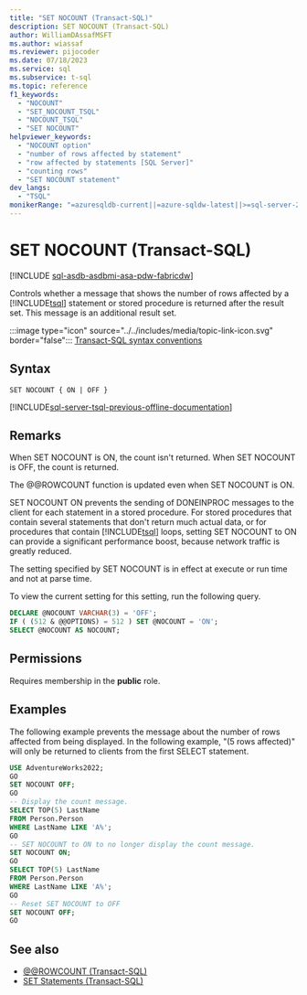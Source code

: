 ```yaml
---
title: "SET NOCOUNT (Transact-SQL)"
description: SET NOCOUNT (Transact-SQL)
author: WilliamDAssafMSFT
ms.author: wiassaf
ms.reviewer: pijocoder
ms.date: 07/18/2023
ms.service: sql
ms.subservice: t-sql
ms.topic: reference
f1_keywords:
  - "NOCOUNT"
  - "SET_NOCOUNT_TSQL"
  - "NOCOUNT_TSQL"
  - "SET NOCOUNT"
helpviewer_keywords:
  - "NOCOUNT option"
  - "number of rows affected by statement"
  - "row affected by statements [SQL Server]"
  - "counting rows"
  - "SET NOCOUNT statement"
dev_langs:
  - "TSQL"
monikerRange: "=azuresqldb-current||=azure-sqldw-latest||>=sql-server-2016||>=sql-server-linux-2017||=azuresqldb-mi-current||=fabric"
---
```

# SET NOCOUNT (Transact-SQL)

[!INCLUDE [sql-asdb-asdbmi-asa-pdw-fabricdw](../../includes/applies-to-version/sql-asdb-asdbmi-asa-fabricdw.md)]

  Controls whether a message that shows the number of rows affected by a [!INCLUDE[tsql](../../includes/tsql-md.md)] statement or stored procedure is returned after the result set. This message is an additional result set.

:::image type="icon" source="../../includes/media/topic-link-icon.svg" border="false"::: [Transact-SQL syntax conventions](../../t-sql/language-elements/transact-sql-syntax-conventions-transact-sql.md)

## Syntax

```syntaxsql
SET NOCOUNT { ON | OFF }
```

[!INCLUDE[sql-server-tsql-previous-offline-documentation](../../includes/sql-server-tsql-previous-offline-documentation.md)]

## Remarks

When SET NOCOUNT is ON, the count isn't returned. When SET NOCOUNT is OFF, the count is returned.

The @@ROWCOUNT function is updated even when SET NOCOUNT is ON.

SET NOCOUNT ON prevents the sending of DONEINPROC messages to the client for each statement in a stored procedure. For stored procedures that contain several statements that don't return much actual data, or for procedures that contain [!INCLUDE[tsql](../../includes/tsql-md.md)] loops, setting SET NOCOUNT to ON can provide a significant performance boost, because network traffic is greatly reduced.

The setting specified by SET NOCOUNT is in effect at execute or run time and not at parse time.

To view the current setting for this setting, run the following query.

```sql
DECLARE @NOCOUNT VARCHAR(3) = 'OFF';
IF ( (512 & @@OPTIONS) = 512 ) SET @NOCOUNT = 'ON';
SELECT @NOCOUNT AS NOCOUNT;
```

## Permissions

Requires membership in the **public** role.

## Examples

The following example prevents the message about the number of rows affected from being displayed. In the following example, "(5 rows affected)" will only be returned to clients from the first SELECT statement.

```sql
USE AdventureWorks2022;
GO
SET NOCOUNT OFF;
GO
-- Display the count message.
SELECT TOP(5) LastName
FROM Person.Person
WHERE LastName LIKE 'A%';
GO
-- SET NOCOUNT to ON to no longer display the count message.
SET NOCOUNT ON;
GO
SELECT TOP(5) LastName
FROM Person.Person
WHERE LastName LIKE 'A%';
GO
-- Reset SET NOCOUNT to OFF
SET NOCOUNT OFF;
GO
```

## See also

- [@@ROWCOUNT (Transact-SQL)](../../t-sql/functions/rowcount-transact-sql.md)
- [SET Statements (Transact-SQL)](../../t-sql/statements/set-statements-transact-sql.md)
